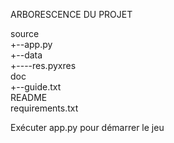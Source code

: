ARBORESCENCE DU PROJET


source  
  +--app.py  
  +--data  
      +----res.pyxres  
doc  
  +--guide.txt  
README  
requirements.txt  

Exécuter app.py pour démarrer le jeu
